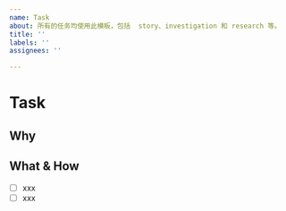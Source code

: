 ```yaml
---
name: Task
about: 所有的任务均使用此模板，包括  story、investigation 和 research 等。
title: ''
labels: ''
assignees: ''

---
```


# Task

<!-- Story、investigation、research 等 -->

## Why

<!-- 描述背景、原因，包括 investigation 的分析、推测 -->

## What & How

<!-- 描述要做的事、以及如何做，仅一条的话不要使用 checklist -->

- [ ] xxx
- [ ] xxx

<!-- ### Refine -->

<!-- 此部分为该 task 第一版完成经过 review 后需要 refine 的项；可选 -->
<!-- 新建 task 先忽略此部分，review 后再更新进来 -->

<!-- ### Clean up -->

<!-- 记录需要清理的事项，比如测试使用的临时资源、做的临时改动等；可选 -->

<!-- ## References -->
